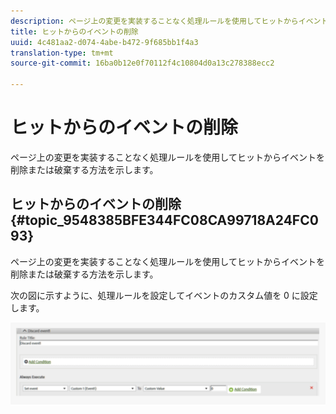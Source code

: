 ```yaml
---
description: ページ上の変更を実装することなく処理ルールを使用してヒットからイベントを削除または破棄する方法を示します。
title: ヒットからのイベントの削除
uuid: 4c481aa2-d074-4abe-b472-9f685bb1f4a3
translation-type: tm+mt
source-git-commit: 16ba0b12e0f70112f4c10804d0a13c278388ecc2

---
```



# ヒットからのイベントの削除

ページ上の変更を実装することなく処理ルールを使用してヒットからイベントを削除または破棄する方法を示します。

## ヒットからのイベントの削除 {#topic_9548385BFE344FC08CA99718A24FC093}

ページ上の変更を実装することなく処理ルールを使用してヒットからイベントを削除または破棄する方法を示します。

次の図に示すように、処理ルールを設定してイベントのカスタム値を 0 に設定します。

![](assets/remove_event.png)

